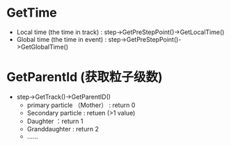 # GetTime
  - Local time (the time in track) : step->GetPreStepPoint()->GetLocalTime()
  - Global time (the time in event) : step->GetPreStepPoint()->GetGlobalTime() 

# GetParentId (获取粒子级数)
  - step->GetTrack()->GetParentID()
    - primary particle （Mother） : return 0
    - Secondary particle : retuen (>1 value)
    - Daughter ：return 1
    - Granddaughter : return 2
    - ......   

